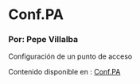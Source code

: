 # Conf.PA
### Por: Pepe Villalba

Configuración de un punto de acceso

Contenido disponible en : [Conf.PA](https://villalba189.github.io./Conf.PA/prueba.html)
